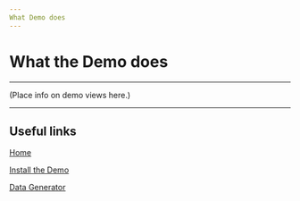 ```yaml
---
What Demo does
---
```

# What the Demo does

-----

\(Place info on demo views here.\)

-----

## Useful links

[Home](index.md)

[Install the Demo](InstallDemo.md)

[Data Generator](DataGenerator.md)